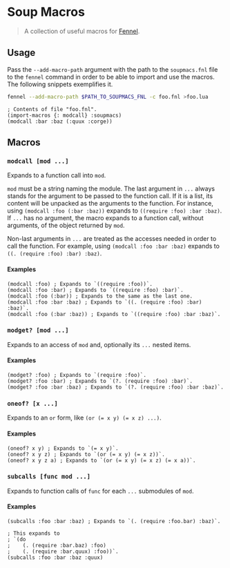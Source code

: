 # Soup Macros

> A collection of useful macros for [Fennel].

## Usage

Pass the `--add-macro-path` argument with the path to the `soupmacs.fnl` file
to the `fennel` command in order to be able to import and use the macros. The
following snippets exemplifies it.

```bash
fennel --add-macro-path $PATH_TO_SOUPMACS_FNL -c foo.fnl >foo.lua
```

```fennel
; Contents of file "foo.fnl".
(import-macros {: modcall} :soupmacs)
(modcall :bar :baz (:quux :corge))
```

## Macros

### `modcall [mod ...]`

Expands to a function call into `mod`.

`mod` must be a string naming the module. The last argument in `...` always
stands for the argument to be passed to the function call. If it is a list,
its content will be unpacked as the arguments to the function. For instance,
using `(modcall :foo (:bar :baz))` expands to `((require :foo) :bar :baz)`.
If `...` has no argument, the macro expands to a function call, without
arguments, of the object returned by `mod`.

Non-last arguments in `...` are treated as the accesses needed in order to
call the function. For example, using `(modcall :foo :bar :baz)` expands to
`((. (require :foo) :bar) :baz)`.

#### Examples

```fennel
(modcall :foo) ; Expands to `((require :foo))`.
(modcall :foo :bar) ; Expands to `((require :foo) :bar)`.
(modcall :foo (:bar)) ; Expands to the same as the last one.
(modcall :foo :bar :baz) ; Expands to `((. (require :foo) :bar) :baz)`.
(modcall :foo (:bar :baz)) ; Expands to `((require :foo) :bar :baz)`.
```

### `modget? [mod ...]`

Expands to an access of `mod` and, optionally its `...` nested items.

#### Examples

```fennel
(modget? :foo) ; Expands to `(require :foo)`.
(modget? :foo :bar) ; Expands to `(?. (require :foo) :bar)`.
(modget? :foo :bar :baz) ; Expands to `(?. (require :foo) :bar :baz)`.
```

### `oneof? [x ...]`

Expands to an `or` form, like `(or (= x y) (= x z) ...)`.

#### Examples

```fennel
(oneof? x y) ; Expands to `(= x y)`.
(oneof? x y z) ; Expands to `(or (= x y) (= x z))`.
(oneof? x y z a) ; Expands to `(or (= x y) (= x z) (= x a))`.
```

### `subcalls [func mod ...]`

Expands to function calls of `func` for each `...` submodules of `mod`.

#### Examples

```fennel
(subcalls :foo :bar :baz) ; Expands to `(. (require :foo.bar) :baz)`.

; This expands to
; `(do
;    (. (require :bar.baz) :foo)
;    (. (require :bar.quux) :foo))`.
(subcalls :foo :bar :baz :quux)
```

[Fennel]: https://fennel-lang.org